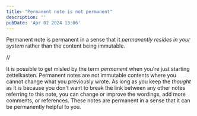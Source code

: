 ```yaml
---
title: "Permanent note is not permanent"
description: ''
pubDate: 'Apr 02 2024 13:06'
---
```


Permanent note is permanent in a sense that it _permanently resides in your system_ rather than the content being immutable.

//

It is possible to get misled by the term _permanent_ when you're just starting zettelkasten. Permanent notes are not immutable contents where you cannot change what you previously wrote. As long as you keep the _thought_ as it is because you don't want to break the link between any other notes referring to this note, you can change or improve the wordings, add more comments, or references. These notes are permanent in a sense that it can be permanently helpful to you.
